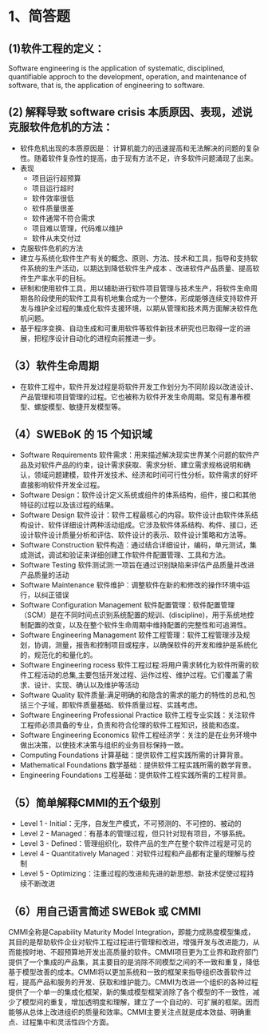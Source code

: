 1、简答题
========

(1)软件工程的定义：
---------------
Software engineering is the application of systematic, disciplined, quantifiable approch to the development, operation, and maintenance of software, that is, the application of engineering to software.

(2) 解释导致 software crisis 本质原因、表现，述说克服软件危机的方法：
---------------------------
* 软件危机出现的本质原因是：
计算机能力的迅速提高和无法解决的问题的复杂性。随着软件复杂性的提高，由于现有方法不足，许多软件问题涌现了出来。
* 表现
  * 项目运行超预算
  * 项目运行超时
  * 软件效率很低
  * 软件质量很差
  * 软件通常不符合需求
  * 项目难以管理，代码难以维护
  * 软件从未交付过
* 克服软件危机的方法
 * 建立与系统化软件生产有关的概念、原则、方法、技术和工具，指导和支持软件系统的生产活动，以期达到降低软件生产成本 、改进软件产品质量、提高软件生产率水平的目标。
 * 研制和使用软件工具，用以辅助进行软件项目管理与技术生产，将软件生命周期各阶段使用的软件工具有机地集合成为一个整体，形成能够连续支持软件开发与维护全过程的集成化软件支援环境，以期从管理和技术两方面解决软件危机问题。
 * 基于程序变换、自动生成和可重用软件等软件新技术研究也已取得一定的进展，把程序设计自动化的进程向前推进一步。
 
（3）软件生命周期
----------------
* 在软件工程中，软件开发过程是将软件开发工作划分为不同阶段以改进设计、产品管理和项目管理的过程。它也被称为软件开发生命周期。常见有瀑布模型、螺旋模型、敏捷开发模型等。

（4）SWEBoK 的 15 个知识域
------------------------
* Software Requirements 软件需求：用来描述解决现实世界某个问题的软件产品及对软件产品的约束，设计需求获取、需求分析、建立需求规格说明和确认，领域问题建模，软件开发技术、经济和时间可行性分析。软件需求的好坏直接影响软件开发全过程。
* Software Design：软件设计定义系统或组件的体系结构，组件，接口和其他特征的过程以及该过程的结果。
* Software Design 软件设计：软件工程最核心的内容。软件设计由软件体系结构设计、软件详细设计两种活动组成。它涉及软件体系结构、构件、接口，还设计软件设计质量分析和评估、软件设计的表示、软件设计策略和方法等。
* Software Construction 软件构造：通过结合详细设计，编码，单元测试，集成测试，调试和验证来详细创建工作软件件配置管理、工具和方法。
* Software Testing 软件测试测:一项旨在通过识别缺陷来评估产品质量并改进产品质量的活动
* Software Maintenance 软件维护：调整软件在新的和修改的操作环境中运行，以纠正错误
* Software Configuration Management 软件配置管理：软件配置管理（SCM）是在不同时间点识别系统配置的规训、(discipline)，用于系统地控制配置的改变，以及在整个软件生命周期中维持配置的完整性和可追溯性。
* Software Engineering Management 软件工程管理：软件工程管理涉及规划，协调，测量，报告和控制项目或程序，以确保软件的开发和维护是系统化的，规范化的和量化的。
* Software Engineering rocess 软件工程过程:将用户需求转化为软件所需的软件工程活动的总集,主要包括开发过程、运作过程、维护过程。它们覆盖了需求、设计、实现、确认以及维护等活动
* Software Quality 软件质量:满足明确的和隐含的需求的能力的特性的总和,包括三个子域，即软件质量基础、软件质量过程、实践考虑。
* Software Engineering Professional Practice 软件工程专业实践：关注软件工程师必须具备的专业，负责和符合伦理的软件工程知识，技能和态度。
* Software Engineering Economics 软件工程经济学：关注的是在业务环境中做出决策，以使技术决策与组织的业务目标保持一致。
* Computing Foundations 计算基础：提供软件工程实践所需的计算背景。
* Mathematical Foundations 数学基础：提供软件工程实践所需的数学背景。
* Engineering Foundations 工程基础：提供软件工程实践所需的工程背景。

（5）简单解释CMMI的五个级别
-------------------------
* Level 1 -  Initial：无序，自发生产模式，不可预测的、不可控的、被动的
* Level 2 - Managed：有基本的管理过程，但只针对现有项目，不够系统。
* Level 3 - Defined：管理组织化，软件产品的生产在整个软件过程是可见的
* Level 4 - Quantitatively Managed：对软件过程和产品都有定量的理解与控制
* Level 5 - Optimizing：注重过程的改进和先进的新思想、新技术促使过程持续不断改进

（6）用自己语言简述 SWEBok 或 CMMI
-------------------------------
CMMI全称是Capability Maturity Model Integration，即能力成熟度模型集成，其目的是帮助软件企业对软件工程过程进行管理和改进，增强开发与改进能力，从而能按时地、不超预算地开发出高质量的软件。CMMI项目更为工业界和政府部门提供了一个集成的产品集，其主要目的是消除不同模型之间的不一致和重复，降低基于模型改善的成本。CMMI将以更加系统和一致的框架来指导组织改善软件过程，提高产品和服务的开发、获取和维护能力。CMMI为改进一个组织的各种过程提供了一个单一的集成化框架，新的集成模型框架消除了各个模型的不一致性，减少了模型间的重复，增加透明度和理解，建立了一个自动的、可扩展的框架。因而能够从总体上改进组织的质量和效率。CMMI主要关注点就是成本效益、明确重点、过程集中和灵活性四个方面。

